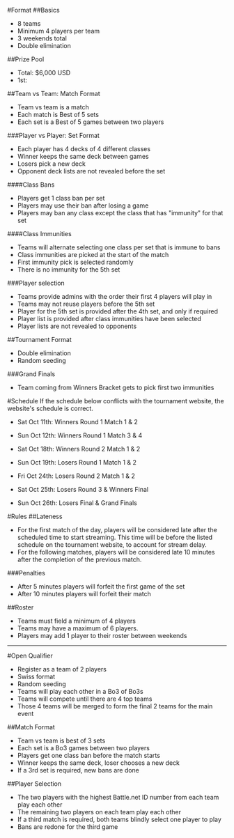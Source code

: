 #Format
##Basics
 - 8 teams
 - Minimum 4 players per team
 - 3 weekends total
 - Double elimination

##Prize Pool
 - Total: $6,000 USD
 - 1st: 
 
##Team vs Team: Match Format
 - Team vs team is a match
 - Each match is Best of 5 sets
 - Each set is a Best of 5 games between two players

###Player vs Player: Set Format
 - Each player has 4 decks of 4 different classes
 - Winner keeps the same deck between games
 - Losers pick a new deck
 - Opponent deck lists are not revealed before the set

####Class Bans
 - Players get 1 class ban per set
 - Players may use their ban after losing a game
 - Players may ban any class except the class that has "immunity" for that set

####Class Immunities
 - Teams will alternate selecting one class per set that is immune to bans
 - Class immunities are picked at the start of the match
 - First immunity pick is selected randomly
 - There is no immunity for the 5th set

###Player selection
 - Teams provide admins with the order their first 4 players will play in
 - Teams may not reuse players before the 5th set
 - Player for the 5th set is provided after the 4th set, and only if required
 - Player list is provided after class immunities have been selected
 - Player lists are not revealed to opponents

##Tournament Format
 - Double elimination
 - Random seeding

###Grand Finals
 - Team coming from Winners Bracket gets to pick first two immunities

#Schedule
If the schedule below conflicts with the tournament website, the website's schedule is correct.

 - Sat Oct 11th: Winners Round 1 Match 1 & 2
 - Sun Oct 12th: Winners Round 1 Match 3 & 4

 - Sat Oct 18th: Winners Round 2 Match 1 & 2
 - Sun Oct 19th: Losers Round 1 Match 1 & 2

 - Fri Oct 24th: Losers Round 2 Match 1 & 2
 - Sat Oct 25th: Losers Round 3 & Winners Final
 - Sun Oct 26th: Losers Final & Grand Finals

#Rules
##Lateness
 - For the first match of the day, players will be considered late after the scheduled time to start streaming. This time will be before the listed schedule on the tournament website, to account for stream delay.
 - For the following matches, players will be considered late 10 minutes after the completion of the previous match.

###Penalties
 - After 5 minutes players will forfeit the first game of the set
 - After 10 minutes players will forfeit their match 

##Roster
 - Teams must field a minimum of 4 players
 - Teams may have a maximum of 6 players.
 - Players may add 1 player to their roster between weekends

---

#Open Qualifier
 - Register as a team of 2 players
 - Swiss format
 - Random seeding
 - Teams will play each other in a Bo3 of Bo3s
 - Teams will compete until there are 4 top teams
 - Those 4 teams will be merged to form the final 2 teams for the main event

##Match Format
 - Team vs team is best of 3 sets
 - Each set is a Bo3 games between two players
 - Players get one class ban before the match starts
 - Winner keeps the same deck, loser chooses a new deck
 - If a 3rd set is required, new bans are done

##Player Selection
 - The two players with the highest Battle.net ID number from each team play each other
 - The remaining two players on each team play each other
 - If a third match is required, both teams blindly select one player to play
 - Bans are redone for the third game
 
